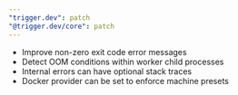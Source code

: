 ```yaml
---
"trigger.dev": patch
"@trigger.dev/core": patch
---
```


- Improve non-zero exit code error messages
- Detect OOM conditions within worker child processes
- Internal errors can have optional stack traces
- Docker provider can be set to enforce machine presets